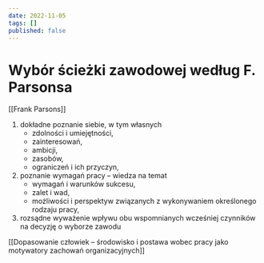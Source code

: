 ```yaml
---
date: 2022-11-05
tags: []
published: false
---
```

# Wybór ścieżki zawodowej według F. Parsonsa

[[Frank Parsons]]

1. dokładne poznanie siebie, w tym własnych 
	- zdolności i umiejętności, 
	- zainteresowań, 
	- ambicji, 
	- zasobów, 
	- ograniczeń i ich przyczyn,
2. poznanie wymagań pracy – wiedza na temat 
	- wymagań i warunków sukcesu, 
	- zalet i wad, 
	- możliwości i perspektyw związanych z wykonywaniem określonego rodzaju pracy,
3. rozsądne wyważenie wpływu obu wspomnianych wcześniej czynników na decyzję o wyborze zawodu

[[Dopasowanie człowiek – środowisko i postawa wobec pracy jako motywatory zachowań organizacyjnych]]